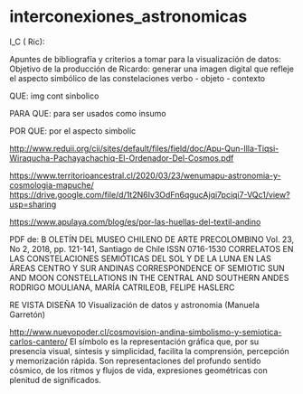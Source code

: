 # interconexiones_astronomicas


I_C ( Ric):

Apuntes de bibliografía y criterios a tomar para la visualización de datos:
Objetivo de la producción de Ricardo: 
generar una imagen digital que refleje el aspecto simbólico de las constelaciones
verbo - objeto - contexto

QUE:
img cont sinbolico

PARA QUE:
para ser usados como insumo

POR QUE:
por el aspecto simbolic

http://www.reduii.org/cii/sites/default/files/field/doc/Apu-Qun-Illa-Tiqsi-Wiraqucha-Pachayachachiq-El-Ordenador-Del-Cosmos.pdf

https://www.territorioancestral.cl/2020/03/23/wenumapu-astronomia-y-cosmologia-mapuche/
https://drive.google.com/file/d/1t2N6Iv3OdFn6qgucAjqi7pciqi7-VQc1/view?usp=sharing

https://www.apulaya.com/blog/es/por-las-huellas-del-textil-andino


PDF de:
B
OLETÍN DEL MUSEO CHILENO DE ARTE PRECOLOMBINO
Vol. 23, No 2, 2018, pp. 121-141, Santiago de Chile ISSN 0716-1530
CORRELATOS EN LAS CONSTELACIONES SEMIÓTICAS DEL SOL Y DE LA LUNA EN LAS ÁREAS CENTRO Y SUR ANDINAS
CORRESPONDENCE OF SEMIOTIC SUN AND MOON CONSTELLATIONS IN THE CENTRAL AND SOUTHERN ANDES
                                                                                RODRIGO MOULIANA, MARÍA CATRILEOB, FELIPE HASLERC
                                                                                
                                                                                
                                                                                
RE VISTA DISEÑA 10
Visualización de datos y astronomia (Manuela Garretón) 

http://www.nuevopoder.cl/cosmovision-andina-simbolismo-y-semiotica-carlos-cantero/
El símbolo es la representación gráfica que, por su presencia visual, síntesis y simplicidad, facilita la comprensión, percepción y memorización rápida. Son representaciones del profundo sentido cósmico, de los ritmos y flujos de vida, expresiones geométricas con plenitud de significados.
